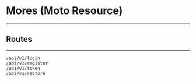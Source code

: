 # Mores (Moto Resource)

---
Routes
---

***
```
/api/v1/login
/api/v1/register
/api/v1/token
/api/v1/restore
```
